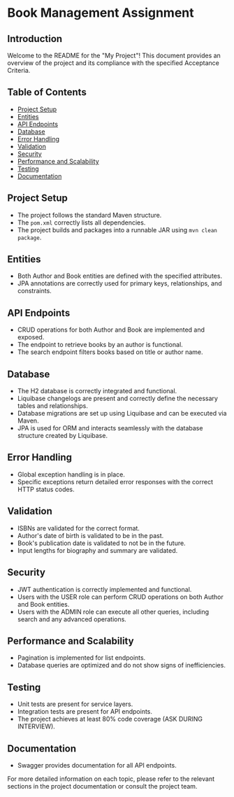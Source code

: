 # Book Management Assignment

## Introduction

Welcome to the README for the "My Project"! This document provides an overview of the project and its compliance with the specified Acceptance Criteria.

## Table of Contents

- [Project Setup](#project-setup)
- [Entities](#entities)
- [API Endpoints](#api-endpoints)
- [Database](#database)
- [Error Handling](#error-handling)
- [Validation](#validation)
- [Security](#security)
- [Performance and Scalability](#performance-and-scalability)
- [Testing](#testing)
- [Documentation](#documentation)

## Project Setup

- The project follows the standard Maven structure.
- The `pom.xml` correctly lists all dependencies.
- The project builds and packages into a runnable JAR using `mvn clean package`.

## Entities

- Both Author and Book entities are defined with the specified attributes.
- JPA annotations are correctly used for primary keys, relationships, and constraints.

## API Endpoints

- CRUD operations for both Author and Book are implemented and exposed.
- The endpoint to retrieve books by an author is functional.
- The search endpoint filters books based on title or author name.

## Database

- The H2 database is correctly integrated and functional.
- Liquibase changelogs are present and correctly define the necessary tables and relationships.
- Database migrations are set up using Liquibase and can be executed via Maven.
- JPA is used for ORM and interacts seamlessly with the database structure created by Liquibase.

## Error Handling

- Global exception handling is in place.
- Specific exceptions return detailed error responses with the correct HTTP status codes.

## Validation

- ISBNs are validated for the correct format.
- Author's date of birth is validated to be in the past.
- Book's publication date is validated to not be in the future.
- Input lengths for biography and summary are validated.

## Security

- JWT authentication is correctly implemented and functional.
- Users with the USER role can perform CRUD operations on both Author and Book entities.
- Users with the ADMIN role can execute all other queries, including search and any advanced operations.

## Performance and Scalability

- Pagination is implemented for list endpoints.
- Database queries are optimized and do not show signs of inefficiencies.

## Testing

- Unit tests are present for service layers.
- Integration tests are present for API endpoints.
- The project achieves at least 80% code coverage (ASK DURING INTERVIEW).

## Documentation

- Swagger provides documentation for all API endpoints.

For more detailed information on each topic, please refer to the relevant sections in the project documentation or consult the project team.